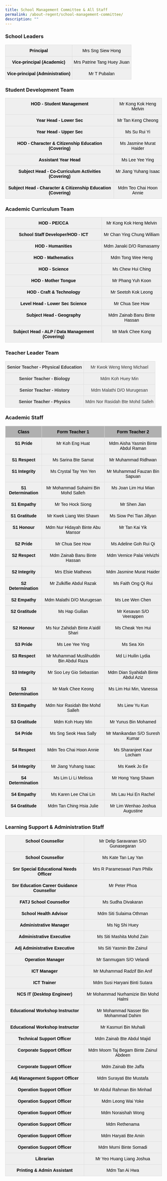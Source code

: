 ```yaml
---
title: School Management Committee & All Staff
permalink: /about-regent/school-management-committee/
description: ""
---
```

### School Leaders
<style type="text/css">
.tg  {border-collapse:collapse;border-spacing:0;}
.tg td{border-color:black;border-style:solid;border-width:1px;font-family:Arial, sans-serif;font-size:14px;
  overflow:hidden;padding:10px 5px;word-break:normal;}
.tg th{border-color:black;border-style:solid;border-width:1px;font-family:Arial, sans-serif;font-size:14px;
  font-weight:normal;overflow:hidden;padding:10px 5px;word-break:normal;}
.tg .tg-9ihi{background-color:#efefef;border-color:#dcdcdc;color:#000000;font-weight:bold;text-align:center;vertical-align:top}
.tg .tg-2izf{background-color:#efefef;border-color:#dcdcdc;color:#000000;text-align:center;vertical-align:top}
</style>
<table class="tg">
<tbody>
  <tr>
		<td class="tg-9ihi"><span style="font-weight:bold">Principal</span></td>
		<td class="tg-2izf">Mrs Sng Siew Hong</td>
  </tr>
  <tr>
    <td class="tg-9ihi"><span style="font-weight:bold">Vice-principal (Academic)</span></td>
    <td class="tg-2izf">Mrs Patrine Tang Huey Jiuan</td>
  </tr>
  <tr>
    <td class="tg-9ihi"><span style="font-weight:bold">Vice-principal (Administration)</span></td>
    <td class="tg-2izf">Mr T Pubalan</td>
  </tr>
</tbody>
</table>


### Student Development Team

<style type="text/css">
.tg  {border-collapse:collapse;border-spacing:0;}
.tg td{border-color:black;border-style:solid;border-width:1px;font-family:Arial, sans-serif;font-size:14px;
  overflow:hidden;padding:10px 5px;word-break:normal;}
.tg th{border-color:black;border-style:solid;border-width:1px;font-family:Arial, sans-serif;font-size:14px;
  font-weight:normal;overflow:hidden;padding:10px 5px;word-break:normal;}
.tg .tg-9ihi{background-color:#efefef;border-color:#dcdcdc;color:#000000;font-weight:bold;text-align:center;vertical-align:top}
.tg .tg-2izf{background-color:#efefef;border-color:#dcdcdc;color:#000000;text-align:center;vertical-align:top}
</style>
<table class="tg">
<tbody>
   <tr>
    <td class="tg-9ihi"><span style="font-weight:bold">HOD - Student Management</span></td>
    <td class="tg-2izf">Mr Kong Kok Heng Melvin</td>
  </tr>
  <tr>
    <td class="tg-9ihi"><span style="font-weight:bold">Year Head - Lower Sec</span></td>
    <td class="tg-2izf">Mr Tan Keng Cheong</td>
  </tr>
  <tr>
    <td class="tg-9ihi"><span style="font-weight:bold">Year Head - Upper Sec</span></td>
    <td class="tg-2izf">Ms Su Rui Yi</td>
  </tr>
  <tr>
    <td class="tg-9ihi"><span style="font-weight:bold">HOD - Character &amp; Citizenship Education (Covering)</span></td>
    <td class="tg-2izf">Ms Jasmine Murat Haider</td>
  </tr>
  <tr>
    <td class="tg-9ihi"><span style="font-weight:bold">Assistant Year Head</span></td>
    <td class="tg-2izf">Ms Lee Yee Ying</td>
  </tr>
  <tr>
    <td class="tg-9ihi"><span style="font-weight:bold">Subject Head - Co-Curriculum Activities (Covering)</span></td>
    <td class="tg-2izf">Mr Jiang Yuhang Isaac</td>
  </tr>
  <tr>
    <td class="tg-9ihi"><span style="font-weight:bold">Subject Head - Character &amp; Citizenship Education (Covering)</span></td>
    <td class="tg-2izf">Mdm Teo Chai Hoon Annie</td>
  </tr>
</tbody>
</table>

### Academic Curriculum Team

<style type="text/css">
.tg  {border-collapse:collapse;border-spacing:0;}
.tg td{border-color:black;border-style:solid;border-width:1px;font-family:Arial, sans-serif;font-size:14px;
  overflow:hidden;padding:10px 5px;word-break:normal;}
.tg th{border-color:black;border-style:solid;border-width:1px;font-family:Arial, sans-serif;font-size:14px;
  font-weight:normal;overflow:hidden;padding:10px 5px;word-break:normal;}
.tg .tg-9ihi{background-color:#efefef;border-color:#dcdcdc;color:#000000;font-weight:bold;text-align:center;vertical-align:top}
.tg .tg-2izf{background-color:#efefef;border-color:#dcdcdc;color:#000000;text-align:center;vertical-align:top}
</style>
<table class="tg">
<tbody>
  <tr>
    <td class="tg-9ihi"><span style="font-weight:bold">HOD - PE/CCA</span></td>
    <td class="tg-2izf">Mr Kong Kok Heng Melvin</td>
  </tr>
  <tr>
    <td class="tg-9ihi"><span style="font-weight:bold">School Staff Developer/HOD - ICT</span></td>
    <td class="tg-2izf">Mr Chan Ying Chung William</td>
  </tr>
  <tr>
    <td class="tg-9ihi"><span style="font-weight:bold">HOD - Humanities</span></td>
    <td class="tg-2izf">Mdm Janaki D/O Ramasamy</td>
  </tr>
  <tr>
    <td class="tg-9ihi"><span style="font-weight:bold">HOD - Mathematics</span></td>
    <td class="tg-2izf">Mdm Tong Wee Heng</td>
  </tr>
  <tr>
    <td class="tg-9ihi"><span style="font-weight:bold">HOD - Science</span></td>
    <td class="tg-2izf">Ms Chew Hui Ching</td>
  </tr>
  <tr>
    <td class="tg-9ihi"><span style="font-weight:bold">HOD - Mother Tongue</span></td>
    <td class="tg-2izf">Mr Phang Yuh Koon</td>
  </tr>
  <tr>
    <td class="tg-9ihi"><span style="font-weight:bold">HOD - Craft &amp; Technology</span></td>
    <td class="tg-2izf">Mr Seetoh Kok Leong</td>
  </tr>
  <tr>
    <td class="tg-9ihi"><span style="font-weight:bold">Level Head - Lower Sec Science</span></td>
    <td class="tg-2izf">Mr Chua See How</td>
  </tr>
  <tr>
    <td class="tg-9ihi"><span style="font-weight:bold">Subject Head - Geography</span></td>
    <td class="tg-2izf">Mdm Zainab Banu Binte Hassan</td>
  </tr>
  <tr>
    <td class="tg-9ihi"><span style="font-weight:bold">Subject Head - ALP / Data Management (Covering)</span></td>
    <td class="tg-2izf">Mr Mark Chee Kong</td>
  </tr>
</tbody>
</table>

### Teacher Leader Team

<style type="text/css">
.tg  {border-collapse:collapse;border-spacing:0;}
.tg td{border-color:black;border-style:solid;border-width:1px;font-family:Arial, sans-serif;font-size:14px;
  overflow:hidden;padding:10px 5px;word-break:normal;}
.tg th{border-color:black;border-style:solid;border-width:1px;font-family:Arial, sans-serif;font-size:14px;
  font-weight:normal;overflow:hidden;padding:10px 5px;word-break:normal;}
.tg .tg-gnn7{background-color:#EFEFEF;border-color:#dcdcdc;color:#323232;font-weight:bold;text-align:center;vertical-align:top}
.tg .tg-vdtq{background-color:#EFEFEF;border-color:#dcdcdc;color:#323232;text-align:center;vertical-align:top}
</style>
<table class="tg">
<tbody>
  <tr>
    <td class="tg-gnn7"><span style="font-weight:bold">Senior Teacher - Physical Education</span></td>
    <td class="tg-vdtq">Mr Kwok Weng Meng Michael</td>
  </tr>
  <tr>
    <td class="tg-gnn7"><span style="font-weight:bold">Senior Teacher - Biology</span></td>
    <td class="tg-vdtq"><span style="background-color:#EFEFEF">Mdm Koh Huey Min</span></td>
  </tr>
  <tr>
    <td class="tg-gnn7"><span style="font-weight:bold">Senior Teacher - History</span></td>
    <td class="tg-vdtq"><span style="background-color:#EFEFEF">Mdm Malathi D/O Murugesan</span></td>
  </tr>
  <tr>
    <td class="tg-gnn7"><span style="font-weight:bold">Senior Teacher - Physics</span></td>
    <td class="tg-vdtq"><span style="background-color:#EFEFEF">Mdm Nor Rasidah Bte Mohd Salleh</span></td>
  </tr>
</tbody>
</table>

### Academic Staff

<style type="text/css">
.tg  {border-collapse:collapse;border-spacing:0;}
.tg td{border-color:black;border-style:solid;border-width:1px;font-family:Arial, sans-serif;font-size:14px;
  overflow:hidden;padding:10px 5px;word-break:normal;}
.tg th{border-color:black;border-style:solid;border-width:1px;font-family:Arial, sans-serif;font-size:14px;
  font-weight:normal;overflow:hidden;padding:10px 5px;word-break:normal;}
.tg .tg-9ihi{background-color:#efefef;border-color:#dcdcdc;color:#000000;font-weight:bold;text-align:center;vertical-align:top}
.tg .tg-206b{background-color:#b0b0b0;border-color:#dcdcdc;color:#000000;font-weight:bold;text-align:center;vertical-align:top}
.tg .tg-2izf{background-color:#efefef;border-color:#dcdcdc;color:#000000;text-align:center;vertical-align:top}
</style>
<table class="tg">
<thead>
  <tr>
    <th class="tg-206b"><span style="font-weight:bold">Class</span></th>
    <th class="tg-206b"><span style="font-weight:bold">Form Teacher 1</span></th>
    <th class="tg-206b"><span style="font-weight:bold">Form Teacher 2</span></th>
  </tr>
</thead>
<tbody>
  <tr>
    <td class="tg-9ihi"><span style="font-weight:bold">S1 Pride</span></td>
    <td class="tg-2izf">Mr Koh Eng Huat</td>
    <td class="tg-2izf">Mdm Aisha Yasmin Binte Abdul Raman</td>
  </tr>
  <tr>
    <td class="tg-9ihi"><span style="font-weight:bold">S1 Respect</span></td>
    <td class="tg-2izf">Ms Sarina Bte Samat</td>
    <td class="tg-2izf">Mr Muhammad Ridhwan</td>
  </tr>
  <tr>
    <td class="tg-9ihi"><span style="font-weight:bold">S1 Integrity</span></td>
    <td class="tg-2izf">Ms Crystal Tay Yen Yen</td>
    <td class="tg-2izf">Mr Muhammad Fauzan Bin Sapuan</td>
  </tr>
  <tr>
    <td class="tg-9ihi"><span style="font-weight:bold">S1 Determination</span></td>
    <td class="tg-2izf">Mr Mohammad Suhaimi Bin Mohd Salleh</td>
    <td class="tg-2izf">Ms Joan Lim Hui Mian</td>
  </tr>
  <tr>
    <td class="tg-9ihi"><span style="font-weight:bold">S1 Empathy</span></td>
    <td class="tg-2izf">Mr Teo Hock Siong</td>
    <td class="tg-2izf">Mr Shen Jian</td>
  </tr>
  <tr>
    <td class="tg-9ihi"><span style="font-weight:bold">S1 Gratitude</span></td>
    <td class="tg-2izf">Mr Kwek Liang Wei Shawn</td>
    <td class="tg-2izf">Ms Siow Pei Tian Jillyan</td>
  </tr>
  <tr>
    <td class="tg-9ihi"><span style="font-weight:bold">S1 Honour</span></td>
    <td class="tg-2izf">Mdm Nur Hidayah Binte Abu Mansor</td>
    <td class="tg-2izf">Mr Tan Kai Yik</td>
  </tr>
  <tr>
    <td class="tg-9ihi"><span style="font-weight:bold">S2 Pride</span></td>
    <td class="tg-2izf">Mr Chua See How</td>
    <td class="tg-2izf">Ms Adeline Goh Rui Qi</td>
  </tr>
  <tr>
    <td class="tg-9ihi"><span style="font-weight:bold">S2 Respect</span></td>
    <td class="tg-2izf">Mdm Zainab Banu Binte Hassan</td>
    <td class="tg-2izf">Mdm Vernice Palai Velvizhi</td>
  </tr>
  <tr>
    <td class="tg-9ihi"><span style="font-weight:bold">S2 Integrity</span></td>
    <td class="tg-2izf">Mrs Elsie Mathews</td>
    <td class="tg-2izf">Mdm Jasmine Murat Haider</td>
  </tr>
  <tr>
    <td class="tg-9ihi"><span style="font-weight:bold">S2 Determination</span></td>
    <td class="tg-2izf">Mr Zulkiflie Abdul Razak</td>
    <td class="tg-2izf">Ms Faith Ong Qi Rui</td>
  </tr>
  <tr>
    <td class="tg-9ihi"><span style="font-weight:bold">S2 Empathy</span></td>
    <td class="tg-2izf">Mdm Malathi D/O Murugesan</td>
    <td class="tg-2izf">Ms Lee Wen Chen</td>
  </tr>
  <tr>
    <td class="tg-9ihi"><span style="font-weight:bold">S2 Gratitude</span></td>
    <td class="tg-2izf">Ms Hap Guilian</td>
    <td class="tg-2izf">Mr Kesavan S/O Veerappen</td>
  </tr>
  <tr>
    <td class="tg-9ihi"><span style="font-weight:bold">S2 Honour</span></td>
    <td class="tg-2izf">Ms Nur Zahidah Binte A'aidil Shari</td>
    <td class="tg-2izf">Ms Cheak Yen Hui</td>
  </tr>
  <tr>
    <td class="tg-9ihi"><span style="font-weight:bold">S3 Pride</span></td>
    <td class="tg-2izf">Ms Lee Yee Ying</td>
    <td class="tg-2izf">Ms Sea Xin</td>
  </tr>
  <tr>
    <td class="tg-9ihi"><span style="font-weight:bold">S3 Respect</span></td>
    <td class="tg-2izf">Mr Muhammad Muslihuddin Bin Abdul Raza</td>
    <td class="tg-2izf">Md Li Huilin Lydia</td>
  </tr>
  <tr>
    <td class="tg-9ihi"><span style="font-weight:bold">S3 Integrity</span></td>
    <td class="tg-2izf">Mr Soo Ley Gio Sebastian</td>
    <td class="tg-2izf">Mdm Dian Syahidah Binte Abdul Aziz</td>
  </tr>
  <tr>
    <td class="tg-9ihi"><span style="font-weight:bold">S3 Determination</span></td>
    <td class="tg-2izf">Mr Mark Chee Keong</td>
    <td class="tg-2izf">Ms Lim Hui Min, Vanessa</td>
  </tr>
  <tr>
    <td class="tg-9ihi"><span style="font-weight:bold">S3 Empathy</span></td>
    <td class="tg-2izf">Mdm Nor Rasidah Bte Mohd Salleh</td>
    <td class="tg-2izf">Ms Liew Yu Kun</td>
  </tr>
  <tr>
    <td class="tg-9ihi"><span style="font-weight:bold">S3 Gratitude</span></td>
    <td class="tg-2izf">Mdm Koh Huey Min</td>
    <td class="tg-2izf">Mr Yunus Bin Mohamed</td>
  </tr>
  <tr>
    <td class="tg-9ihi"><span style="font-weight:bold">S4 Pride</span></td>
    <td class="tg-2izf">Ms Sng Seok Hwa Sally</td>
    <td class="tg-2izf">Mr Manikandan S/O Suresh Kumar</td>
  </tr>
  <tr>
    <td class="tg-9ihi"><span style="font-weight:bold">S4 Respect</span></td>
    <td class="tg-2izf">Mdm Teo Chai Hoon Annie</td>
    <td class="tg-2izf">Ms Sharanjeet Kaur Locham</td>
  </tr>
  <tr>
    <td class="tg-9ihi"><span style="font-weight:bold">S4 Integrity</span></td>
    <td class="tg-2izf">Mr Jiang Yuhang Isaac</td>
    <td class="tg-2izf">Ms Kwek Jo Ee</td>
  </tr>
  <tr>
    <td class="tg-9ihi"><span style="font-weight:bold">S4 Determination</span></td>
    <td class="tg-2izf">Ms Lim Li Li Melissa</td>
    <td class="tg-2izf">Mr Hong Yang Shawn</td>
  </tr>
  <tr>
    <td class="tg-9ihi"><span style="font-weight:bold">S4 Empathy</span></td>
    <td class="tg-2izf">Ms Karen Lee Chai Lin</td>
    <td class="tg-2izf">Ms Lau Hui En Rachel</td>
  </tr>
  <tr>
    <td class="tg-9ihi"><span style="font-weight:bold">S4 Gratitude</span></td>
    <td class="tg-2izf">Mdm Tan Ching Hsia Julie</td>
    <td class="tg-2izf">Mr Lim Wenhao Joshua Augustine</td>
  </tr>
</tbody>
</table>

### Learning Support &amp; Administration Staff

<style type="text/css">
.tg  {border-collapse:collapse;border-spacing:0;}
.tg td{border-color:black;border-style:solid;border-width:1px;font-family:Arial, sans-serif;font-size:14px;
  overflow:hidden;padding:10px 5px;word-break:normal;}
.tg th{border-color:black;border-style:solid;border-width:1px;font-family:Arial, sans-serif;font-size:14px;
  font-weight:normal;overflow:hidden;padding:10px 5px;word-break:normal;}
.tg .tg-9ihi{background-color:#efefef;border-color:#dcdcdc;color:#000000;font-weight:bold;text-align:center;vertical-align:top}
.tg .tg-2izf{background-color:#efefef;border-color:#dcdcdc;color:#000000;text-align:center;vertical-align:top}
</style>
<table class="tg">
<tbody>
   <tr>
    <td class="tg-9ihi"><span style="font-weight:bold">School Counsellor</span></td>
    <td class="tg-2izf">Mr Delip Saravanan S/O Gunasegaran</td>
  </tr>
  <tr>
    <td class="tg-9ihi"><span style="font-weight:bold">School Counsellor</span></td>
    <td class="tg-2izf">Ms Kate Tan Lay Yan</td>
  </tr>
  <tr>
    <td class="tg-9ihi"><span style="font-weight:bold">Snr Special Educational Needs Officer</span></td>
    <td class="tg-2izf">Mrs R Parameswari Pam Philix</td>
  </tr>
  <tr>
    <td class="tg-9ihi"><span style="font-weight:bold">Snr Education Career Guidance Counsellor</span></td>
    <td class="tg-2izf">Mr Peter Phoa</td>
  </tr>
  <tr>
    <td class="tg-9ihi"><span style="font-weight:bold">FATJ School Counsellor</span></td>
    <td class="tg-2izf">Ms Sudha Divakaran</td>
  </tr>
  <tr>
    <td class="tg-9ihi"><span style="font-weight:bold">School Health Advisor</span></td>
    <td class="tg-2izf">Mdm Siti Sulaima Othman</td>
  </tr>
  <tr>
    <td class="tg-9ihi"><span style="font-weight:bold">Administrative Manager</span></td>
    <td class="tg-2izf">Ms Ng Shi Huey</td>
  </tr>
  <tr>
    <td class="tg-9ihi"><span style="font-weight:bold">Administrative Executive</span></td>
    <td class="tg-2izf">Ms Siti Mashita Mohd Zain</td>
  </tr>
  <tr>
    <td class="tg-9ihi"><span style="font-weight:bold">Adj Administrative Executive</span></td>
    <td class="tg-2izf">Ms Siti Yasmin Bte Zainul</td>
  </tr>
  <tr>
    <td class="tg-9ihi"><span style="font-weight:bold">Operation Manager</span></td>
    <td class="tg-2izf">Mr Sanmugam S/O Velandi</td>
  </tr>
  <tr>
    <td class="tg-9ihi"><span style="font-weight:bold">ICT Manager</span></td>
    <td class="tg-2izf">Mr Muhammad Radzif Bin Anif</td>
  </tr>
  <tr>
    <td class="tg-9ihi"><span style="font-weight:bold">ICT Trainer</span></td>
    <td class="tg-2izf">Mdm Susi Haryani Binti Sutara</td>
  </tr>
  <tr>
    <td class="tg-9ihi"><span style="font-weight:bold">NCS IT (Desktop Engineer)</span></td>
    <td class="tg-2izf">Mr Mohammad Nurhamizie Bin Mohd Halmi</td>
  </tr>
    <tr><td class="tg-9ihi"><span style="font-weight:bold">Educational Workshop Instructor</span></td>
    <td class="tg-2izf">Mr Mohammad Nasser Bin Mohammad Dahim</td>
  </tr>
  <tr>
    <td class="tg-9ihi"><span style="font-weight:bold">Educational Workshop Instructor</span></td>
    <td class="tg-2izf">Mr Kasmuri Bin Muhaili</td>
  </tr>
  <tr>
    <td class="tg-9ihi"><span style="font-weight:bold">Technical Support Officer</span></td>
    <td class="tg-2izf">Mdm Zainab Bte Abdul Majid</td>
  </tr>
  <tr>
    <td class="tg-9ihi"><span style="font-weight:bold">Corporate Support Officer</span></td>
    <td class="tg-2izf">Mdm Moom Taj Begam Binte Zainul Abdeen</td>
  </tr>
  <tr>
    <td class="tg-9ihi"><span style="font-weight:bold">Corporate Support Officer</span></td>
    <td class="tg-2izf">Mdm Zainab Bte Jaffa</td>
  </tr>
  <tr>
    <td class="tg-9ihi"><span style="font-weight:bold">Adj Management Support Officer</span></td>
    <td class="tg-2izf">Mdm Surayati Bte Mustafa</td>
  </tr>
  <tr>
    <td class="tg-9ihi"><span style="font-weight:bold">Operation Support Officer</span></td>
    <td class="tg-2izf">Mr Abdul Rahman Bin Minhad</td>
  </tr>
  <tr>
    <td class="tg-9ihi"><span style="font-weight:bold">Operation Support Officer</span></td>
    <td class="tg-2izf">Mdm Leong Wai Yoke</td>
  </tr>
  <tr>
    <td class="tg-9ihi"><span style="font-weight:bold">Operation Support Officer</span></td>
    <td class="tg-2izf">Mdm Noraishah Wong</td>
  </tr>
  <tr>
    <td class="tg-9ihi"><span style="font-weight:bold">Operation Support Officer</span></td>
    <td class="tg-2izf">Mdm Rethenama</td>
  </tr>
  <tr>
    <td class="tg-9ihi"><span style="font-weight:bold">Operation Support Officer</span></td>
    <td class="tg-2izf">Mdm Haryati Bte Amin</td>
  </tr>
  <tr>
    <td class="tg-9ihi"><span style="font-weight:bold">Operation Support Officer</span></td>
    <td class="tg-2izf">Mdm Murni Binte Somadi</td>
  </tr>
  <tr>
    <td class="tg-9ihi"><span style="font-weight:bold">Librarian</span></td>
    <td class="tg-2izf">Mr Yeo Huang Liang Joshua</td>
  </tr>
  <tr>
    <td class="tg-9ihi"><span style="font-weight:bold">Printing &amp; Admin Assistant</span></td>
    <td class="tg-2izf">Mdm Tan Ai Hwa</td>
  </tr>
</tbody>
</table>